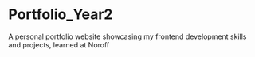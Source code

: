 # Portfolio_Year2
A personal portfolio website showcasing my frontend development skills and projects, learned at Noroff
